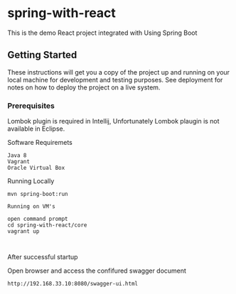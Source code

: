 # spring-with-react
This is the demo React project integrated with Using Spring Boot

## Getting Started

These instructions will get you a copy of the project up and running on your local machine for development and testing purposes. See deployment for notes on how to deploy the project on a live system.

### Prerequisites

Lombok plugin is required in Intellij, Unfortunately Lombok plaugin is not available in Eclipse.

Software Requiremets
```
Java 8
Vagrant
Oracle Virtual Box

```
Running Locally

```
mvn spring-boot:run

Running on VM's

open command prompt
cd spring-with-react/core
vagrant up



```
After successful startup

Open browser and access the confifured swagger document
```
http://192.168.33.10:8080/swagger-ui.html

```
